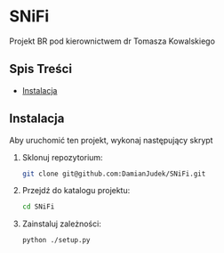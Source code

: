 # SNiFi

Projekt BR pod kierownictwem dr Tomasza Kowalskiego

## Spis Treści

- [Instalacja](#instalacja)


## Instalacja

Aby uruchomić ten projekt, wykonaj następujący skrypt

1. Sklonuj repozytorium:

    ```bash
    git clone git@github.com:DamianJudek/SNiFi.git
    ```

2. Przejdź do katalogu projektu:

    ```bash
    cd SNiFi
    ```

3. Zainstaluj zależności:

    ```bash
    python ./setup.py
    ```
